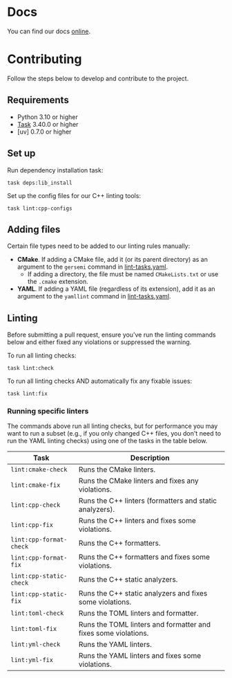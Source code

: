 # Docs

You can find our docs [online][spider-docs]. 

# Contributing
Follow the steps below to develop and contribute to the project.

## Requirements
* Python 3.10 or higher
* [Task] 3.40.0 or higher
* [uv] 0.7.0 or higher

## Set up
Run dependency installation task:
```shell
task deps:lib_install
```

Set up the config files for our C++ linting tools:
```shell
task lint:cpp-configs
```

## Adding files
Certain file types need to be added to our linting rules manually:

* **CMake**. If adding a CMake file, add it (or its parent directory) as an argument to the
  `gersemi` command in [lint-tasks.yaml](lint-tasks.yaml).
  * If adding a directory, the file must be named `CMakeLists.txt` or use the `.cmake` extension.
* **YAML**. If adding a YAML file (regardless of its extension), add it as an argument to the
  `yamllint` command in [lint-tasks.yaml](lint-tasks.yaml).

## Linting
Before submitting a pull request, ensure you’ve run the linting commands below and either fixed any
violations or suppressed the warning.

To run all linting checks:
```shell
task lint:check
```

To run all linting checks AND automatically fix any fixable issues:
```shell
task lint:fix
```

### Running specific linters
The commands above run all linting checks, but for performance you may want to run a subset (e.g.,
if you only changed C++ files, you don't need to run the YAML linting checks) using one of the tasks
in the table below.

| Task                    | Description                                                    |
|-------------------------|----------------------------------------------------------------|
| `lint:cmake-check`      | Runs the CMake linters.                                        |
| `lint:cmake-fix`        | Runs the CMake linters and fixes any violations.               |
| `lint:cpp-check`        | Runs the C++ linters (formatters and static analyzers).        |
| `lint:cpp-fix`          | Runs the C++ linters and fixes some violations.                |
| `lint:cpp-format-check` | Runs the C++ formatters.                                       |
| `lint:cpp-format-fix`   | Runs the C++ formatters and fixes some violations.             |
| `lint:cpp-static-check` | Runs the C++ static analyzers.                                 |
| `lint:cpp-static-fix`   | Runs the C++ static analyzers and fixes some violations.       |
| `lint:toml-check`       | Runs the TOML linters and formatter.                           |
| `lint:toml-fix`         | Runs the TOML linters and formatter and fixes some violations. |
| `lint:yml-check`        | Runs the YAML linters.                                         |
| `lint:yml-fix`          | Runs the YAML linters and fixes some violations.               |

[spider-docs]: https://docs.yscope.com/spider/main/
[Task]: https://taskfile.dev
